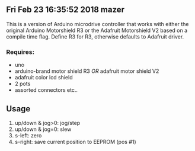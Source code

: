 ## Fri Feb 23 16:35:52 2018 mazer 

This is a version of Arduino microdrive controller that works with
either the original Arduino Motorshield R3 or the Adafruit Motorshield
V2 based on a compile time flag. Define R3 for R3, otherwise defaults
to Adafruit driver.

### Requires:

- uno
- arduino-brand motor shield R3 *OR* adafruit motor shield V2 
- adafruit color lcd shield
- 2 pots
- assorted connectors etc..

## Usage

1. up/down & jog>0: jog/step
2. up/down & jog=0: slew
3. s-left: zero
4. s-right: save current position to EEPROM (pos #1)
